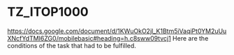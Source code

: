 # TZ_ITOP1000
https://docs.google.com/document/d/1KWuOkO2jl_K1Btm5iVaqiPt0YM2uUuXNcfYdTMI6ZG0/mobilebasic#heading=h.c8sww09tvcj1
Here are the conditions of the task that had to be fulfilled.
